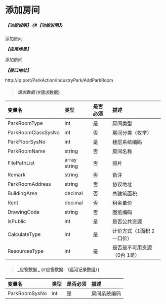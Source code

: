 # 添加房间

##### _【功能说明】_ {#【功能说明】}

添加房间

_**【应用场景】**_

添加房间

_**【接口地址】**_

http://ip:port/ParkAction/IndustryPark/AddParkRoom

> #### _请求数据_ {#请求数据}

| 变量名 | 类型 | 是否必须 | 描述 |
| :--- | :--- | :--- | :--- |
|ParkRoomType | int | 是 |房间类型|
| ParkRoomClassSysNo | int | 否 | 房间分类（枚举） |
| ParkFloorSysNo | int | 是 | 楼层系统编码 |
| ParkRoomName| string| 否 | 房间名称|
| FilePathList | array string | 否 |照片 |
| Remark | string | 否 |备注|
| ParkRoomAddress| string | 否 | 协议地址|
| BuildingArea| decimal | 否 |总建筑面积|
| Rent| decimal | 否 |租金单价|
| DrawingCode| string | 否 |图纸编码|
| IsPublic | int | 是 | 是否公共资源 |
| CalculateType| int | 是 |计价方式（1面积 2一口价） |
| ResourcesType| int | 是 |是否是不可用资源（0否 1是） |






> #### _应答数据 _ {#应答数据-（巡河记录数组）}

| 变量名 | 类型 | 是否必须 | 描述 |
| :--- | :--- | :--- | :--- |
| ParkRoomSysNo | int | 是 | 房间系统编码 |



